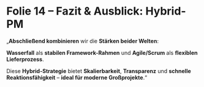 # Folie 14 – Fazit & Ausblick: Hybrid-PM

„**Abschließend kombinieren** wir die **Stärken beider Welten**:

**Wasserfall** als **stabilen Framework-Rahmen** und **Agile/Scrum** als **flexiblen Liefer­prozess**.

Diese **Hybrid-Strategie** bietet **Skalier­barkeit**, **Transparenz** und **schnelle Reaktions­fähigkeit** –
**ideal für moderne Großprojekte**.“
